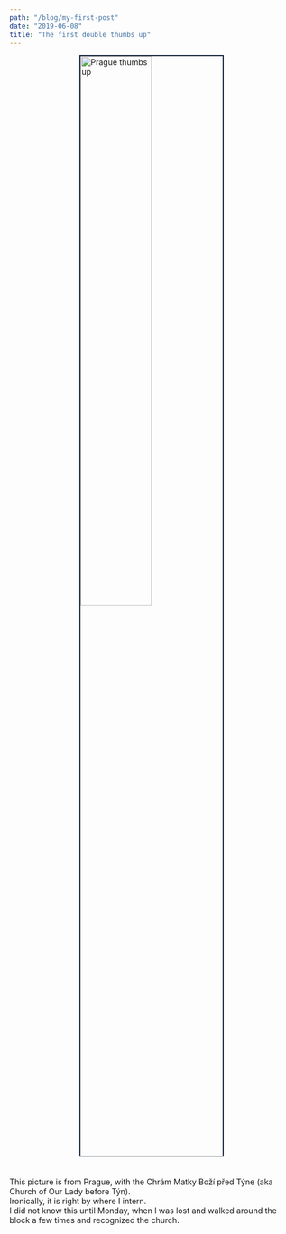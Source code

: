 ```yaml
---
path: "/blog/my-first-post"
date: "2019-06-08"
title: "The first double thumbs up"
---
```


<img src="https://files.slack.com/files-pri/TK33RJKFV-FL22F7P5J/prague.jpg"
     alt="Prague thumbs up"
     style="display: block; margin-bottom: .3rem; margin-left: auto; margin-right: auto; border: 2px solid #1f2d42; width: 50%; height: 50%;"/>
<br />

This picture is from Prague, with the Chrám Matky Boží před Týne (aka Church of Our Lady before Týn).  
Ironically, it is right by where I intern.  
I did not know this until Monday, when I was lost and walked around the block a few times and recognized the church.
